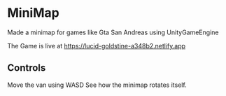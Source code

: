 # MiniMap
Made a minimap for games like Gta San Andreas using UnityGameEngine

The Game is live at https://lucid-goldstine-a348b2.netlify.app


## Controls
Move the van using WASD
See how the minimap rotates itself.
